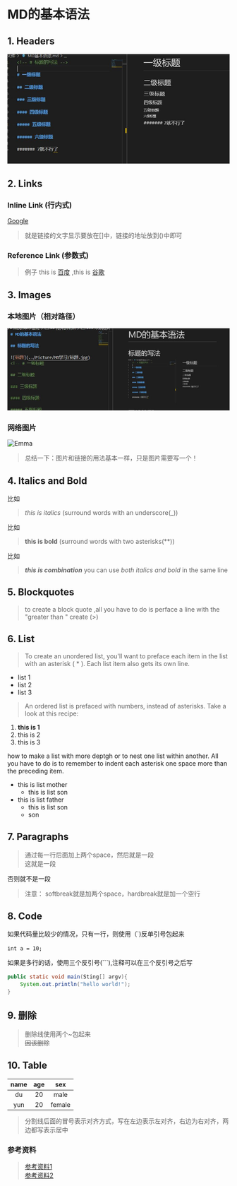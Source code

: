 # **MD的基本语法**

## 1. **Headers**

![标题](../Picture/MD学习/标题.jpg)
<!-- # 一级标题

## 二级标题

### 三级标题

#### 四级标题

##### 五级标题

###### 六级标题

####### 7就不行了 -->

## 2. **Links**

### Inline Link (行内式)

[Google](http://www.google.com)

> 就是链接的文字显示要放在[]中，链接的地址放到()中即可

### Reference Link (参数式)

[Baidu]: http://www.baidu.com
[Google]: http://www.google.com

>例子 this is [百度][Baidu] ,this is [谷歌][Google]

## 3. **Images**

### 本地图片（相对路径）

![标题](../Picture/MD学习/本地图片.jpg)

### 网络图片

![Emma][emma]

> 总结一下：图片和链接的用法基本一样，只是图片需要写一个！

[emma]: https://gimg2.baidu.com/image_search/src=http%3A%2F%2Fb-ssl.duitang.com%2Fuploads%2Fitem%2F201903%2F09%2F20190309104419_3GRKk.jpeg&refer=http%3A%2F%2Fb-ssl.duitang.com&app=2002&size=f9999,10000&q=a80&n=0&g=0n&fmt=jpeg?sec=1637137316&t=21315da1155909024886f52c8326e004

## **4. Italics and Bold**

比如

> _this is italics_ (surround words with an underscore(_))  

比如

> **this is bold** (surround words with two asterisks(**))

比如

> **_this is combination_** you can use _both italics and bold_ in the same line

## **5. Blockquotes**

>to create a block quote ,all you have to do is perface a line with the "greater than " create (>)

## **6. List**

> To create an unordered list, you'll want to preface each item in the list with an asterisk ( * ). Each list item also gets its own line.

* list 1
* list 2
* list 3

> An ordered list is prefaced with numbers, instead of asterisks. Take a look at this recipe:

1. **this is 1**
2. this is 2
3. this is 3

how to make a list with more deptgh or to nest one list within another.
All you have to do is to remember to indent each asterisk one space more than the preceding item.

* this is list mother
  * this is list son
* this is list  father
  * this is list son
  * son

## **7. Paragraphs**  

> 通过每一行后面加上两个space，然后就是一段  
这就是一段

否则就不是一段

> 注意： softbreak就是加两个space，hardbreak就是加一个空行

## **8. Code**

如果代码量比较少的情况，只有一行，则使用（`)反单引号包起来

` int a = 10; `

如果是多行的话，使用三个反引号(```),注释可以在三个反引号之后写

``` java
public static void main(Sting[] argv){
    System.out.println("hello world!");
}


```

## **9. 删除**

>删除线使用两个~包起来  
~~因该删除~~

## **10. Table**

|name| age | sex |
|:---:|:---:|:---:|
|du | 20 | male|
|yun| 20 | female|

>分割线后面的冒号表示对齐方式，写在左边表示左对齐，右边为右对齐，两边都写表示居中

### 参考资料

> [参考资料1](https://www.markdowntutorial.com/lesson/6/)  
[参考资料2](https://www.cnblogs.com/liugang-vip/p/6337580.html)
